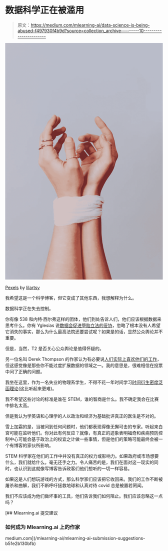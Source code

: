 # 数据科学正在被滥用

> 原文：<https://medium.com/mlearning-ai/data-science-is-being-abused-f497930f4b9d?source=collection_archive---------10----------------------->

![](img/d2bb980eef420c6063cebbeaa53fa42c.png)

[Pexels](https://www.pexels.com/photo/anonymous-woman-with-tied-hands-against-gray-background-6502500/) by [lilartsy](https://www.pexels.com/@lilartsy/)

我希望这是一个科学博客，但它变成了其他东西，我想解释为什么。

数据科学正在失去控制。

你有像 538 和内特·西尔弗这样的团体，他们到处告诉人们，他们应该根据数据来思考什么。你有 Yglesias 说[数据会促进堕胎立法的妥协](https://www.slowboring.com/p/winning-after-roe)，忽略了根本没有人希望它消失的事实，那么为什么最高法院还要尝试呢？如果是的话，显然公众舆论并不重要。

但是，当然，T2 是否关心公众舆论是值得怀疑的。

另一位名叫 Derek Thompson 的作家认为有必要说[人们实际上喜欢他们的工作](https://twitter.com/DKThomp/status/1507337271267282988)，但这感觉像是那些你不能过度扩展数据的领域之一。我的意思是，很难相信在投票中问了正确的问题。

我坐在这里，作为一名失业的物理系学生，不得不花一年时间学习[时间衍生密度泛函理论](https://en.wikipedia.org/wiki/Time-dependent_density_functional_theory#:~:text=Time%2Ddependent%20density%2Dfunctional%20theory,as%20electric%20or%20magnetic%20fields.)(这比听起来更难)。

我不希望这些讨论的标准是谁在 STEM，谁的智商是什么。我不确定我会在比赛中排名太高。

但是我认为学英语和心理学的人以政治和经济为基础批评真正的医生是不对的。

雪上加霜的是，当被问到任何问题时，他们都表现得像无懈可击的专家。听起来白宫可能在监听他们。你对此有何反应？就像，有真正的迹象表明福奇和疾病预防控制中心可能会基于政治上的权宜之计做一些事情，但是他们的策略可能最终会被一个有博客的家伙所影响。

STEM 科学家在他们的工作中并没有真正的权力或影响力。如果政府或市场想要什么，我们就给什么。毫无还手之力。令人痛苦的是，我们在面对这一现实的同时，也认识到这就像写博客告诉政客们他们想听的一切一样容易。

如果这是人们想玩游戏的方式，那么科学家们应该把它收回来。我们的工作不断被屠杀和曲解，我们不断呼吁拯救地球和认真对待 covid 总是被置若罔闻。

我们不应该成为他们做坏事的工具，他们告诉我们如何阻止。我们应该忽略这一点吗？

[](/mlearning-ai/mlearning-ai-submission-suggestions-b51e2b130bfb) [## Mlearning.ai 提交建议

### 如何成为 Mlearning.ai 上的作家

medium.com](/mlearning-ai/mlearning-ai-submission-suggestions-b51e2b130bfb)
